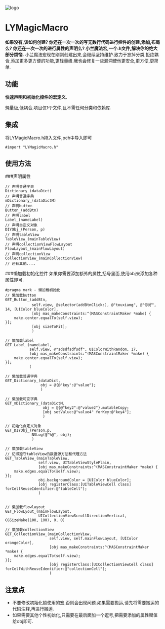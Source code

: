 ![logo](https://github.com/mogulanyang/LYMagicMacro/blob/master/sucai/magic.png)
# LYMagicMacro
**如果没有,该如何创建?
你还在一次一次的写无数行代码进行控件的创建,添加,布局么?
你还在一次一次的进行属性的声明么?
小兰魔法宏,一个.h文件,解决你的绝大部分烦恼.**
小兰魔法宏现在刚刚创建出来,会继续坚持维护.致力于忘掉分类,拒绝耦合,添加更多更方便的功能,更轻量级.我也会修复一些漏洞使他更安全,更方便,更简单.
## 功能
**快速声明和初始化控件的宏定义.**  

蝇量级,低耦合,项目仅1个文件,且不需任何分类和依赖库.

## 集成
将LYMagicMacro.h拖入文件,pch中导入即可
```
#import "LYMagicMacro.h"
```

## 使用方法
###声明属性
```
// 声明普通字典
Dictionary_(dataDict)
// 声明普通字典
mDictionary_(dataDictM)
// 声明button
Button_(addBtn)
// 声明label
Label_(nameLabel)
// 声明自定义对象
DIYObj_(Person, p)
// 声明tableView
TableView_(mainTableView)
// 声明collectionViewFlowLayout
FlowLayout_(mainFlowLayout)
// 声明collectionView
CollectionView_(mainCollectionView)
// 还有其他....
```
###懒加载初始化控件
如果你需要添加额外的属性,括号里面,使用obj来添加各种属性即可.
```
#pragma mark - 懒加载初始化
// 懒加载button
GET_Button_(addBtn,
            self.view, @selector(addBtnClick:), @"touxiang", @"你好", 14, [UIColor blueColor],
            [obj mas_makeConstraints:^(MASConstraintMaker *make) {
    make.center.equalTo(self.view);
}];
            [obj sizeToFit];
            )

// 懒加载label
GET_Label_(nameLabel,
           self.view, @"sdsdfsdfsdf", UIColorWithRandom, 17,
           [obj mas_makeConstraints:^(MASConstraintMaker *make) {
    make.center.equalTo(self.view);
}];
           )

// 懒加载普通字典
GET_Dictionary_(dataDict,
                obj = @{@"key":@"value"};
                )

// 懒加载可变字典
GET_mDictionary_(dataDictM,
                 obj = @{@"key2":@"value2"}.mutableCopy;
                 [obj setValue:@"value4" forKey:@"key4"];
                 )

// 初始化自定义对象
GET_DIYObj_(Person,p,
            NSLog(@"%@", obj);
            )

// 懒加载tableView
// 记得遵守tableView的数据源方法和代理方法
GET_TableView_(mainTableView,
               self.view, UITableViewStylePlain,
               [obj mas_makeConstraints:^(MASConstraintMaker *make) {
    make.edges.equalTo(self.view);
}];
               obj.backgroundColor = [UIColor blueColor];
               [obj registerClass:[UITableViewCell class] forCellReuseIdentifier:@"tableCell"];
               )


// 懒加载flowlayout
GET_FlowLyout_(mainFlowLayout,
               UICollectionViewScrollDirectionVertical, CGSizeMake(100, 100), 0, 0)

// 懒加载collectionView
GET_CollectionView_(mainCollectionView,
                    self.view, self.mainFlowLayout, [UIColor orangeColor],
                    [obj mas_makeConstraints:^(MASConstraintMaker *make) {
    make.edges.equalTo(self.view);
}];
                    [obj registerClass:[UICollectionViewCell class] forCellWithReuseIdentifier:@"collectionCell"];
                    )
```
## 注意点
- 不要修改初始化锁使用的宏,否则会出现问题.如果需要搬运,请先将需要搬运的代码注释,再进行搬运.
- 如果需要其他个性初始化,只需要在最后面加一个逗号,把需要添加的属性赋值给obj即可.
